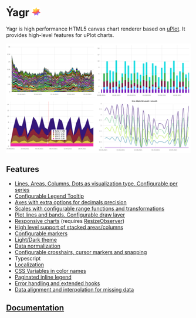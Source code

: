 # Ẏagr <img src="./docs/assets/yagr.svg" width="24px" height="24px">

Yagr is high performance HTML5 canvas chart renderer based on [uPlot](https://github.com/leeoniya/uPlot). It provides high-level features for uPlot charts.

<img src="./docs/assets/demo.png" width="800" >

## Features

-   [Lines, Areas, Columns, Dots as visualization type. Configurable per series](https://yagr.tech/en/api/visualization)
-   [Configurable Legend Tooltip](https://yagr.tech/en/plugins/tooltip)
-   [Axes with extra options for decimals precision](https://yagr.tech/en/api/axes)
-   [Scales with configurable range functions and transformations](https://yagr.tech/en/api/scales)
-   [Plot lines and bands. Configurable draw layer](https://yagr.tech/en/plugins/plot-lines)
-   [Responsive charts](https://yagr.tech/en/api/settings#adaptivity) (requires [ResizeObserver](https://developer.mozilla.org/en-US/docs/Web/API/ResizeObserver))
-   [High level support of stacked areas/columns](https://yagr.tech/en/api/scales#stacking)
-   [Configurable markers](./docs/api/markers.md)
-   [Light/Dark theme](https://yagr.tech/en/api/settings#theme)
-   [Data normalization](https://yagr.tech/en/api/scales#normalization)
-   [Configurable crosshairs, cursor markers and snapping](https://yagr.tech/en/api/cursor)
-   Typescript
-   [Localization](https://yagr.tech/en/api/settings#localization)
-   [CSS Variables in color names](https://yagr.tech/en/api/css)
-   [Paginated inline legend](https://yagr.tech/en/plugins/legend)
-   [Error handling and extended hooks](https://yagr.tech/en/api/lifecycle)
-   [Data alignment and interpolation for missing data](https://yagr.tech/en/api/data-processing)

## [Documentation](https://yagr.tech)
